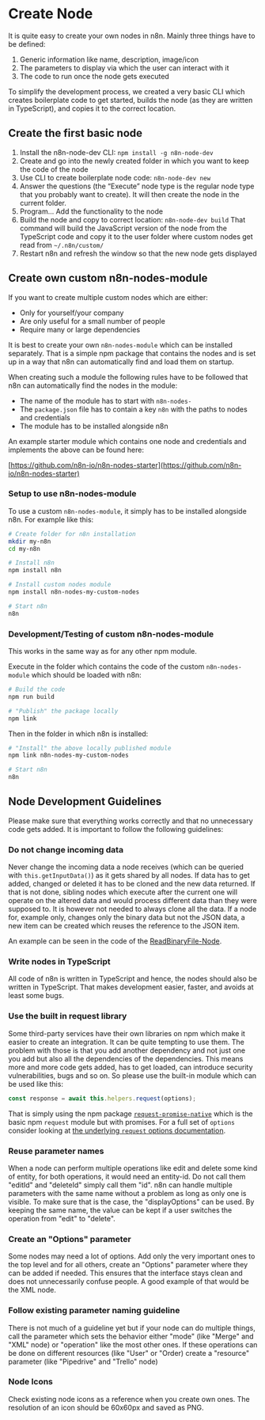 # Create Node

It is quite easy to create your own nodes in n8n. Mainly three things have to be defined:

 1. Generic information like name, description, image/icon
 1. The parameters to display via which the user can interact with it
 1. The code to run once the node gets executed

To simplify the development process, we created a very basic CLI which creates boilerplate code to get started, builds the node (as they are written in TypeScript), and copies it to the correct location.


## Create the first basic node

 1. Install the n8n-node-dev CLI: `npm install -g n8n-node-dev`
 1. Create and go into the newly created folder in which you want to keep the code of the node
 1. Use CLI to create boilerplate node code: `n8n-node-dev new`
 1. Answer the questions (the “Execute” node type is the regular node type that you probably want to create).
    It will then create the node in the current folder.
 1. Program… Add the functionality to the node
 1. Build the node and copy to correct location: `n8n-node-dev build`
    That command will build the JavaScript version of the node from the TypeScript code and copy it to the user folder where custom nodes get read from `~/.n8n/custom/`
 1. Restart n8n and refresh the window so that the new node gets displayed


## Create own custom n8n-nodes-module

If you want to create multiple custom nodes which are either:

  - Only for yourself/your company
  - Are only useful for a small number of people
  - Require many or large dependencies

It is best to create your own `n8n-nodes-module` which can be installed separately.
That is a simple npm package that contains the nodes and is set up in a way
that n8n can automatically find and load them on startup.

When creating such a module the following rules have to be followed that n8n
can automatically find the nodes in the module:

  - The name of the module has to start with `n8n-nodes-`
  - The `package.json` file has to contain a key `n8n` with the paths to nodes and credentials
  - The module has to be installed alongside n8n

An example starter module which contains one node and credentials and implements
the above can be found here:

[https://github.com/n8n-io/n8n-nodes-starter](https://github.com/n8n-io/n8n-nodes-starter)


### Setup to use n8n-nodes-module

To use a custom `n8n-nodes-module`, it simply has to be installed alongside n8n.
For example like this:

```bash
# Create folder for n8n installation
mkdir my-n8n
cd my-n8n

# Install n8n
npm install n8n

# Install custom nodes module
npm install n8n-nodes-my-custom-nodes

# Start n8n
n8n
```


### Development/Testing of custom n8n-nodes-module

This works in the same way as for any other npm module.

Execute in the folder which contains the code of the custom `n8n-nodes-module`
which should be loaded with n8n:

```bash
# Build the code
npm run build

# "Publish" the package locally
npm link
```

Then in the folder in which n8n is installed:

```bash
# "Install" the above locally published module
npm link n8n-nodes-my-custom-nodes

# Start n8n
n8n
```



## Node Development Guidelines


Please make sure that everything works correctly and that no unnecessary code gets added. It is important to follow the following guidelines:


### Do not change incoming data

Never change the incoming data a node receives (which can be queried with `this.getInputData()`) as it gets shared by all nodes. If data has to get added, changed or deleted it has to be cloned and the new data returned. If that is not done, sibling nodes which execute after the current one will operate on the altered data and would process different data than they were supposed to.
It is however not needed to always clone all the data. If a node for, example only, changes only the binary data but not the JSON data, a new item can be created which reuses the reference to the JSON item.

An example can be seen in the code of the [ReadBinaryFile-Node](https://github.com/n8n-io/n8n/blob/master/packages/nodes-base/nodes/ReadBinaryFile.node.ts#L69-L83).


### Write nodes in TypeScript

All code of n8n is written in TypeScript and hence, the nodes should also be written in TypeScript. That makes development easier, faster, and avoids at least some bugs.


### Use the built in request library

Some third-party services have their own libraries on npm which make it easier to create an integration. It can be quite tempting to use them. The problem with those is that you add another dependency and not just one you add but also all the dependencies of the dependencies. This means more and more code gets added, has to get loaded, can introduce security vulnerabilities, bugs and so on. So please use the built-in module which can be used like this:

```typescript
const response = await this.helpers.request(options);
```

That is simply using the npm package [`request-promise-native`](https://github.com/request/request-promise-native) which is the basic npm `request` module but with promises. For a full set of `options` consider looking at [the underlying `request` options documentation](https://github.com/request/request#requestoptions-callback).


### Reuse parameter names

When a node can perform multiple operations like edit and delete some kind of entity, for both operations, it would need an entity-id. Do not call them "editId" and "deleteId" simply call them "id". n8n can handle multiple parameters with the same name without a problem as long as only one is visible. To make sure that is the case, the "displayOptions" can be used. By keeping the same name, the value can be kept if a user switches the operation from "edit" to "delete".


### Create an "Options" parameter

Some nodes may need a lot of options. Add only the very important ones to the top level and for all others, create an "Options" parameter where they can be added if needed. This ensures that the interface stays clean and does not unnecessarily confuse people. A good example of that would be the XML node.


### Follow existing parameter naming guideline

There is not much of a guideline yet but if your node can do multiple things, call the parameter which sets the behavior either "mode" (like "Merge" and "XML" node) or "operation" like the most other ones. If these operations can be done on different resources (like "User" or "Order) create a "resource" parameter (like "Pipedrive" and "Trello" node)


### Node Icons

Check existing node icons as a reference when you create own ones. The resolution of an icon should be 60x60px and saved as PNG.
